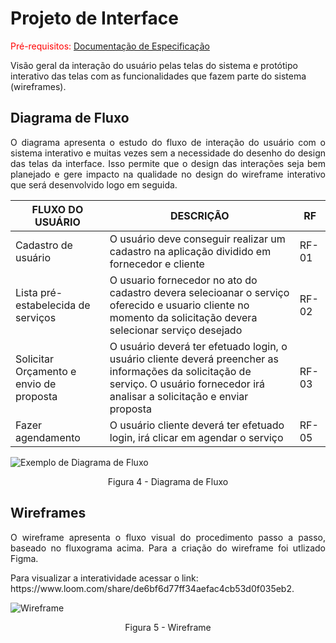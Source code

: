 # Projeto de Interface

<span style="color:red">Pré-requisitos: <a href="Especificação do Projeto.md"> Documentação de Especificação</a></span>

Visão geral da interação do usuário pelas telas do sistema e protótipo interativo das telas com as funcionalidades que fazem parte do sistema (wireframes).

## Diagrama de Fluxo

<p align="justify">O diagrama apresenta o estudo do fluxo de interação do usuário com o sistema interativo e  muitas vezes sem a necessidade do desenho do design das telas da interface. Isso permite que o design das interações seja bem planejado e gere impacto na qualidade no design do wireframe interativo que será desenvolvido logo em seguida.</p>

|FLUXO DO USUÁRIO| DESCRIÇÃO | RF |
|--|-------------------------------------------------------|----------------------|
|Cadastro de usuário | O usuário deve conseguir realizar um cadastro na aplicação dividido em fornecedor e cliente| RF-01 |
|Lista pré-estabelecida de serviços| O usuario fornecedor no ato do cadastro devera selecioanar o serviço oferecido e usuario cliente no momento da solicitação devera selecionar serviço desejado| RF-02 |
|Solicitar Orçamento e envio de proposta|O usuário deverá ter efetuado login, o usuário cliente deverá preencher as informações da solicitação de serviço. O usuário fornecedor irá analisar a solicitação e enviar proposta| RF-03 || RF-04| |
|Fazer agendamento|O usuário cliente deverá ter efetuado login, irá clicar em agendar o serviço | RF-05 || RF-06 | |


![Exemplo de Diagrama de Fluxo](../docs/img/Fluxograma%20usu%C3%A1rio%20cliente%20ou%20fornecedor.png )
<p align="center">Figura 4  - Diagrama de Fluxo</p>

## Wireframes

<p align="justify">O wireframe apresenta o fluxo visual do procedimento passo a passo, baseado no fluxograma acima. Para a criação do wireframe foi utlizado Figma.</p>Para visualizar a interatividade acessar o link: https://www.loom.com/share/de6bf6d77ff34aefac4cb53d0f035eb2.

![Wireframe](../docs/img/Contrata%C3%A7%C3%A3o%20Servi%C3%A7os.jpg)
<p align="center">Figura 5 - Wireframe </p>



